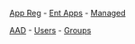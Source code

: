 [App Reg](https://portal.azure.com/#blade/Microsoft_AAD_RegisteredApps/ApplicationsListBlade) - [Ent Apps](https://portal.azure.com/#blade/Microsoft_AAD_IAM/StartboardApplicationsMenuBlade/AllApps) - [Managed](https://portal.azure.com/#blade/HubsExtension/BrowseResource/resourceType/Microsoft.ManagedIdentity%2FuserAssignedIdentities)

[AAD](https://portal.azure.com/#blade/Microsoft_AAD_IAM/ActiveDirectoryMenuBlade/Overview) - [Users](https://portal.azure.com/#blade/Microsoft_AAD_IAM/UsersManagementMenuBlade/MsGraphUsers) - [Groups](https://portal.azure.com/#blade/Microsoft_AAD_IAM/GroupsManagementMenuBlade/AllGroups)
